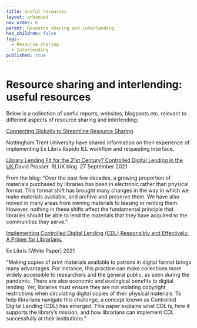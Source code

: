 ```yaml
---
title: Useful resources
layout: enhanced
nav_order: 6
parent: Resource sharing and interlending
has_children: false
tags:
  - Resource sharing
  - Interlending
published: true
---
```

# Resource sharing and interlending: useful resources

Below is a collection of useful reports, websites, blogposts etc. relevant to different aspects of resource sharing and interlending:

[Connecting Globally to Streamline Resource Sharing](https://exlibrisgroup.com/wp-content/uploads/Notthingham-Trent-University_Rapido-customer-story.pdf)

Nottingham Trent University have shared information on their experience of implementing Ex Libris Rapido ILL workflow and requesting interface. 

[Library Lending Fit for the 21st Century? Controlled Digital Lending in the UK ](https://www.rluk.ac.uk/library-lending-fit-for-the-21st-century-controlled-digital-lending-in-the-uk/)David Prosser. RLUK blog. 27 September 2021

From the blog: “Over the past few decades, a growing proportion of materials purchased by libraries has been in electronic rather than physical format. This format shift has brought many changes in the way in which we make materials available, and archive and preserve them. We have also moved in many areas from owning materials to leasing or renting them. However, nothing in these shifts affect the fundamental principle that libraries should be able to lend the materials that they have acquired to the communities they serve.”

[Implementing Controlled Digital Lending (CDL) Responsibly and Effectively: A Primer for Librarians.](https://page.exlibrisgroup.com/hubfs/HQ_General/Ex%20Libris%20Controlled%20Digital%20Lending%20White%20Paper.pdf?hsLang=en)

Ex Libris \[White Paper] 2021

“Making copies of print materials available to patrons in digital format brings many advantages. For instance, this practice can make collections more widely accessible to researchers and the general public, as seen during the pandemic. There are also economic and ecological benefits to digital lending. Yet, libraries must ensure they are not violating copyright restrictions when circulating digital copies of their physical materials. To help librarians navigate this challenge, a concept known as Controlled Digital Lending (CDL) has emerged. This paper explains what CDL is, how it supports the library’s mission, and how librarians can implement CDL successfully at their institutions.”
